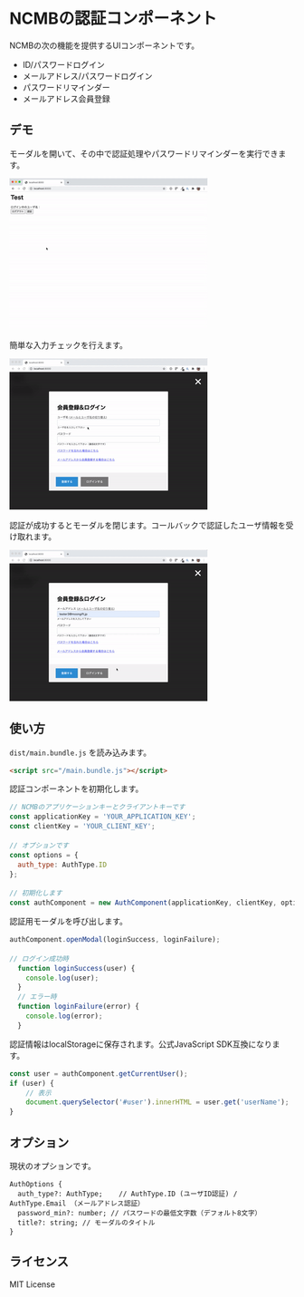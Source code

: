 # NCMBの認証コンポーネント

NCMBの次の機能を提供するUIコンポーネントです。

- ID/パスワードログイン
- メールアドレス/パスワードログイン
- パスワードリマインダー
- メールアドレス会員登録

## デモ

モーダルを開いて、その中で認証処理やパスワードリマインダーを実行できます。

![](images/002.gif)

簡単な入力チェックを行えます。

![](images/003.gif)

認証が成功するとモーダルを閉じます。コールバックで認証したユーザ情報を受け取れます。

![](images/001.gif)

## 使い方

`dist/main.bundle.js` を読み込みます。

```html
<script src="/main.bundle.js"></script>
```

認証コンポーネントを初期化します。

```js
// NCMBのアプリケーションキーとクライアントキーです
const applicationKey = 'YOUR_APPLICATION_KEY';
const clientKey = 'YOUR_CLIENT_KEY';

// オプションです
const options = {
  auth_type: AuthType.ID
};

// 初期化します
const authComponent = new AuthComponent(applicationKey, clientKey, options);
```

認証用モーダルを呼び出します。

```js
authComponent.openModal(loginSuccess, loginFailure);

// ログイン成功時
  function loginSuccess(user) {
    console.log(user);
  }
  // エラー時
  function loginFailure(error) {
    console.log(error);
  }
```

認証情報はlocalStorageに保存されます。公式JavaScript SDK互換になります。

```js
const user = authComponent.getCurrentUser();
if (user) {
    // 表示
    document.querySelector('#user').innerHTML = user.get('userName');
}
```

## オプション

現状のオプションです。

```
AuthOptions {
  auth_type?: AuthType;    // AuthType.ID (ユーザID認証) / AuthType.Email （メールアドレス認証）
  password_min?: number; // パスワードの最低文字数（デフォルト8文字）
  title?: string; // モーダルのタイトル
}
```

## ライセンス

MIT License


